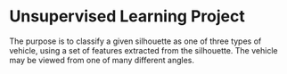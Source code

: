 # Unsupervised Learning Project
The purpose is to classify a given silhouette as one of three types of vehicle, using a set of features extracted from the silhouette. The vehicle may be viewed from one of many different angles.
